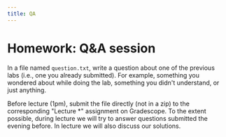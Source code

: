 ```yaml
---
title: QA
---
```


# Homework: Q&A session

In a file named `question.txt`, write a question about one of the previous labs (i.e., one you already submitted). For example, something you wondered about while doing the lab, something you didn't understand, or just anything.

Before lecture (1pm), submit the file directly (not in a zip) to the corresponding "Lecture *" assignment on Gradescope. To the extent possible, during lecture we will try to answer questions submitted the evening before. In lecture we will also discuss our solutions.
